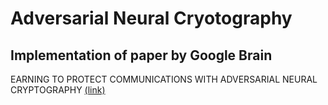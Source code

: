 # Adversarial Neural Cryotography
Implementation of paper by Google Brain
---
EARNING TO PROTECT COMMUNICATIONS WITH ADVERSARIAL NEURAL CRYPTOGRAPHY [(link)](https://arxiv.org/pdf/1610.06918.pdf)
